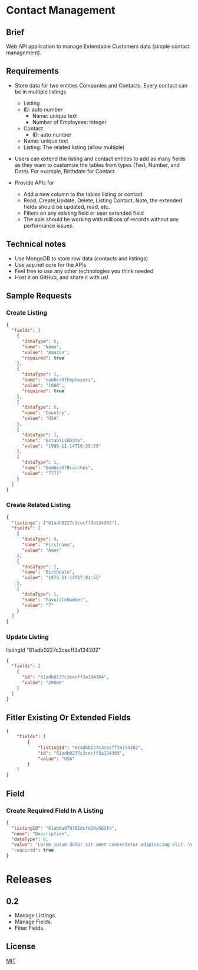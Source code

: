 # Contact Management

## Brief

Web API application to manage Extendable Customers data (simple contact management).

## Requirements

- Store data for two entities Companies and Contacts. Every contact can be in multiple listings
  - Listing
  - ID: auto number
    - Name: unique text
    - Number of Employees: integer
  - Contact
    - ID: auto number
  - Name: unique text
  - Listing: The related listing (allow multiple)
- Users can extend the listing and contact entities to add as many fields as they want to customize the tables from types (Text, Number, and Date). For example, Birthdate for Contact

- Provide APIs for
  - Add a new column to the tables listing or contact
  - Read, Create,Update, Delete, Listing Contact. Note, the extended fields should be updated, read, etc.
  - Filters on any existing field or user extended field
  - The apis should be working with millions of records without any performance issues.

## Technical notes

- Use MongoDB to store row data (contacts and listings)
- Use asp.net core for the APIs
- Feel free to use any other technologies you think needed
- Host it on GitHub, and share it with us!

## Sample Requests

### Create Listing

```json
{
  "fields": [
    {
      "dataType": 0,
      "name": "Name",
      "value": "Amazon",
      "required": true
    },
    {
      "dataType": 1,
      "name": "numberOfEmployees",
      "value": "1000",
      "required": true
    },
    {
      "dataType": 0,
      "name": "Country",
      "value": "USA"
    },
    {
      "dataType": 2,
      "name": "EstablishDate",
      "value": "1999-11-14T18:35:55"
    },
    {
      "dataType": 1,
      "name": "NumberOfBranches",
      "value": "7777"
    }
  ]
}
```

### Create Related Listing

```json
{
  "listings": ["61adb0227c3cecff3a134302"],
  "fields": [
    {
      "dataType": 0,
      "name": "Firstname",
      "value": "Amer"
    },
    {
      "dataType": 2,
      "name": "Birthdate",
      "value": "1975-11-14T17:01:55"
    },
    {
      "dataType": 1,
      "name": "FavoriteNumber",
      "value": "7"
    }
  ]
}
```

### Update Listing

listingId "61adb0227c3cecff3a134302"

```json
{
  "fields": [
    {      
      "id": "61adb0237c3cecff3a134304",
      "value": "20000"
    }
  ]
}
```

## Fitler Existing Or Extended Fields

```json
{
    "fields": [
        {
            "listingId": "61adb0227c3cecff3a134302",
            "id": "61adb0237c3cecff3a134305",
            "value": "USA"
        }
    ]
}
```

## Field

### Create Required Field In A Listing

```json
{
  "listingId": "61ab0a978361dcfd29a562fd",
  "name": "Description",
  "dataType": 0,
  "value": "Lorem ipsum dolor sit amet consectetur adipisicing elit. Voluptas porro, ad quos culpa deleniti, quis eaque itaque ea perferendis sint nisi quaerat, odit et dicta in ipsum fuga vitae consequatur."
  "required": true
}
```

# Releases

## 0.2

- Manage Listings.
- Manage Fields.
- Filter Fields.

## License

[MIT](LICENSE)
